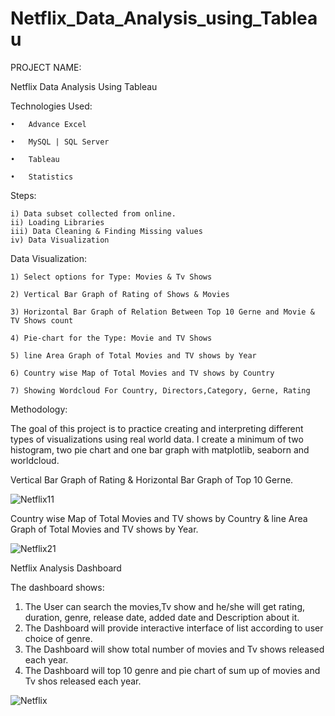 # Netflix_Data_Analysis_using_Tableau

PROJECT NAME: 

Netflix Data Analysis Using Tableau 


Technologies Used:

    •	Advance Excel

    •	MySQL | SQL Server

    •	Tableau

    •	Statistics
    
Steps: 

    i) Data subset collected from online.
    ii) Loading Libraries
    iii) Data Cleaning & Finding Missing values
    iv) Data Visualization
    
Data Visualization: 
    
    1) Select options for Type: Movies & Tv Shows
    
    2) Vertical Bar Graph of Rating of Shows & Movies
    
    3) Horizontal Bar Graph of Relation Between Top 10 Gerne and Movie & TV Shows count
    
    4) Pie-chart for the Type: Movie and TV Shows
    
    5) line Area Graph of Total Movies and TV shows by Year
    
    6) Country wise Map of Total Movies and TV shows by Country
    
    7) Showing Wordcloud For Country, Directors,Category, Gerne, Rating
    

Methodology:


The goal of this project is to practice creating and interpreting different types of visualizations using real world data. I create a minimum of two histogram, two pie chart and one bar graph with matplotlib, seaborn and worldcloud.

Vertical Bar Graph of Rating & Horizontal Bar Graph of Top 10 Gerne.

![Netflix11](https://user-images.githubusercontent.com/124501309/218270222-62cd16d0-f513-43e4-bc01-9e4647fbe0fe.jpg)



Country wise Map of Total Movies and TV shows by Country & line Area Graph of Total Movies and TV shows by Year.

![Netflix21](https://user-images.githubusercontent.com/124501309/218270235-f51ddded-7b61-4514-92a8-39a45bd3104f.jpg)



Netflix Analysis Dashboard

The dashboard shows:

1) The User can search the movies,Tv show and he/she will get rating, duration, genre, release date, added date and Description about it.
2) The Dashboard will provide interactive interface of list according to user choice of genre.
3) The Dashboard will show total number of movies and Tv shows released each year. 
4) The Dashboard will top 10 genre and pie chart of sum up of movies and Tv shos released each year.

![Netflix](https://user-images.githubusercontent.com/124501309/218270123-35907b8d-1ca2-4a7a-8087-5999b55c31f1.png)

